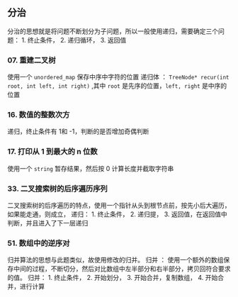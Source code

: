 ## 分治
分治的思想就是将问题不断划分为子问题，所以一般使用递归，需要确定三个问题： 1. 终止条件， 2. 递归循环， 3. 返回值

### 07. 重建二叉树
使用一个 `unordered_map` 保存中序中字符的位置
递归体 ： `TreeNode* recur(int root, int left, int right)` ,其中 `root` 是先序的位置，`left, right` 是中序的位置

### 16. 数值的整数次方
递归，终止条件有 1和 -1，判断的是否增加奇偶判断


### 17. 打印从 1 到最大的 n 位数
使用一个 `string` 暂存结果，然后按 0 计算长度并截取字符串 

### 33. 二叉搜索树的后序遍历序列
二叉搜索树的后序遍历的特点，使用一个指针从头到根节点前，按先小后大遍历，如果能走通，则成立，
递归： 1. 终止条件， 2. 递归提， 3. 返回值，在返回值中判断，并且进入了下一层递归

### 51. 数组中的逆序对
归并算法的思想与此题类似，故使用修改的归并。
归并 ： 使用一个额外的数组保存中间的过程，不断切分，然后对比数组中左半部分和右半部分，拷贝回符合要求的值。
归并： 1. 终止条件， 2. 开始划分， 3. 开始合并，复制数组， 4. 开始合并，进行计算
